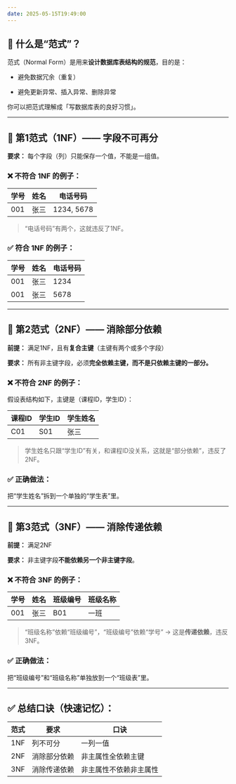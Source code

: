 ```yaml
---
date: 2025-05-15T19:49:00
---
```


## 🧠 什么是“范式”？

范式（Normal Form）是用来**设计数据库表结构的规范**，目的是：

- 避免数据冗余（重复）
    
- 避免更新异常、插入异常、删除异常
    

你可以把范式理解成「写数据库表的良好习惯」。

---

## 📌 第1范式（1NF）—— **字段不可再分**

**要求：** 每个字段（列）只能保存一个值，不能是一组值。

### ❌ 不符合 1NF 的例子：

|学号|姓名|电话号码|
|---|---|---|
|001|张三|1234, 5678|

> “电话号码”有两个，这就违反了1NF。

### ✅ 符合 1NF 的例子：

|学号|姓名|电话号码|
|---|---|---|
|001|张三|1234|
|001|张三|5678|

---

## 📌 第2范式（2NF）—— **消除部分依赖**

**前提：** 满足1NF，且有**复合主键**（主键有两个或多个字段）

**要求：** 所有非主键字段，必须**完全依赖主键，而不是只依赖主键的一部分。**

### ❌ 不符合 2NF 的例子：

假设表结构如下，主键是（课程ID，学生ID）：

|课程ID|学生ID|学生姓名|
|---|---|---|
|C01|S01|张三|

> 学生姓名只跟“学生ID”有关，和课程ID没关系，这就是“部分依赖”，违反了2NF。

### ✅ 正确做法：

把“学生姓名”拆到一个单独的“学生表”里。

---

## 📌 第3范式（3NF）—— **消除传递依赖**

**前提：** 满足2NF

**要求：** 非主键字段**不能依赖另一个非主键字段**。

### ❌ 不符合 3NF 的例子：

|学号|姓名|班级编号|班级名称|
|---|---|---|---|
|001|张三|B01|一班|

> “班级名称”依赖“班级编号”，“班级编号”依赖“学号” → 这是**传递依赖**，违反3NF。

### ✅ 正确做法：

把“班级编号”和“班级名称”单独放到一个“班级表”里。

---

## ✅ 总结口诀（快速记忆）：

|范式|要求|口诀|
|---|---|---|
|1NF|列不可分|一列一值|
|2NF|消除部分依赖|非主属性全依赖主键|
|3NF|消除传递依赖|非主属性不依赖非主属性|
